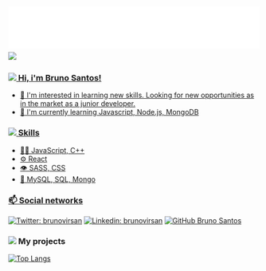 <h1 style="display: inline" > <img src="https://raw.githubusercontent.com/brunovirsan/brunovirsan/master/name-style.svg" alt="Bruno Santos" />  </h1> 

<div align="">
    <a href="https://github.com/brunovirsan">
    <img height="150em" src="https://github-readme-stats.vercel.app/api?username=brunovirsan&show_icons=true&theme=dracula&include_all_commits=true&count_private=true"/>
 </div>

<h3><img class="slick-slide" src="https://media.giphy.com/media/CwTvSiWflgCGKgz5eb/giphy.gif" width="25"> Hi, i'm Bruno Santos!</h3>


- 👀 I'm interested in learning new skills. Looking for new opportunities as in the market as a junior developer.
- 🌱 I'm currently learning Javascript, Node.js, MongoDB

<h3> <img class="slick-slide" src="https://media.giphy.com/media/U2LqsKYUCXCZp5u2jP/giphy.gif" width="25"> Skills</h3>

  - 👨‍💻 JavaScript, C++
  - ⚙️ React
  - 👁️ SASS, CSS
  - 💽 MySQL, SQL, Mongo

<h3>📫 Social networks</h3>

[![Twitter: brunovirsan](https://img.shields.io/twitter/follow/brunovirsan?style=social)](https://twitter.com/brunovirsan)
[![Linkedin: brunovirsan](https://img.shields.io/badge/-brunovirsan-blue?style=flat-square&logo=Linkedin&logoColor=white&link=https://www.linkedin.com/in/brunovirsan/)](https://www.linkedin.com/in/brunovirsan/)
[![GitHub Bruno Santos](https://img.shields.io/github/followers/brunovirsan?style=social)](https://github.com/brunovirsan)



<h3><img class="slick-slide" src="https://media.giphy.com/media/YPUh8SkoYuurwwV4bz/giphy.gif" width="25"> My projects</h3>
    
[![Top Langs](https://github-readme-stats.vercel.app/api/top-langs/?username=brunovirsan&layout=compact&theme=dracula)](https://github.com/brunovirsan?tab=repositories)

<!---
brunovirsan/brunovirsan is a ✨ special ✨ repository because its `README.md` (this file) appears on your GitHub profile.
You can click the Preview link to take a look at your changes.
--->
